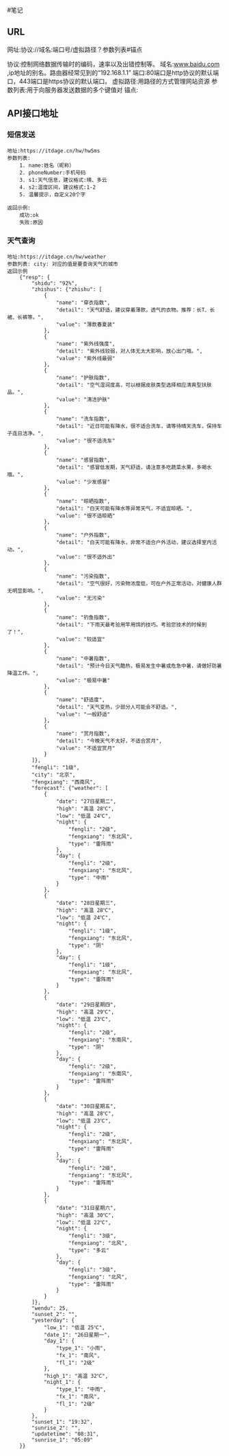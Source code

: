 #笔记

## URL
   网址:协议://域名:端口号/虚拟路径？参数列表#锚点
   
   协议:控制网络数据传输时的编码，速率以及出错控制等。
   域名:www.baidu.com ,ip地址的别名。路由器经常见到的“192.168.1.1”
   端口:80端口是http协议的默认端口，443端口是https协议的默认端口。
   虚拟路径:用路径的方式管理网站资源
   参数列表:用于向服务器发送数据的多个键值对
   锚点:
   
   
## API接口地址

### 短信发送
    地址:https://itdage.cn/hw/hwSms
    参数列表:
        1. name:姓名（昵称）
        2. phoneNumber:手机号码
        3. s1:天气信息，建议格式:晴、多云
        4. s2:温度区间，建议格式:1-2
        5. 温馨提示，自定义20个字
    
    返回示例:
        成功:ok
        失败:原因

### 天气查询
    地址:https://itdage.cn/hw/weather
    参数列表: city: 对应的值是要查询天气的城市
    返回示例
        {"resp": {
            "shidu": "92%",
            "zhishus": {"zhishu": [
                {
                    "name": "穿衣指数",
                    "detail": "天气舒适，建议穿着薄款，透气的衣物。推荐：长T、长裙、长裤等。",
                    "value": "薄款春夏装"
                },
                {
                    "name": "紫外线强度",
                    "detail": "紫外线较弱，对人体无太大影响，放心出门哦。",
                    "value": "紫外线最弱"
                },
                {
                    "name": "护肤指数",
                    "detail": "空气湿润度高，可以根据皮肤类型选择相应清爽型扶肤品。",
                    "value": "清洁护肤"
                },
                {
                    "name": "洗车指数",
                    "detail": "近日可能有降水，很不适合洗车，请等待晴天洗车，保持车子连日洁净。",
                    "value": "很不适洗车"
                },
                {
                    "name": "感冒指数",
                    "detail": "感冒低发期，天气舒适，请注意多吃蔬菜水果，多喝水哦。",
                    "value": "少发感冒"
                },
                {
                    "name": "晾晒指数",
                    "detail": "白天可能有降水等异常天气，不适宜晾晒。",
                    "value": "很不适晾晒"
                },
                {
                    "name": "户外指数",
                    "detail": "白天可能有降水，非常不适合户外活动，建议选择室内活动。",
                    "value": "很不适外出"
                },
                {
                    "name": "污染指数",
                    "detail": "空气很好，污染物浓度低，可在户外正常活动，对健康人群无明显影响。",
                    "value": "无污染"
                },
                {
                    "name": "钓鱼指数",
                    "detail": "下雨天最考验用竿用饵的技巧。考验您技术的时候到了！",
                    "value": "较适宜"
                },
                {
                    "name": "中暑指数",
                    "detail": "预计今日天气酷热，极易发生中暑或危急中暑，请做好防暑降温工作。",
                    "value": "极易中暑"
                },
                {
                    "name": "舒适度",
                    "detail": "天气变热，少部分人可能会不舒适。",
                    "value": "一般舒适"
                },
                {
                    "name": "赏月指数",
                    "detail": "今晚天气不太好，不适合赏月",
                    "value": "不适宜赏月"
                }
            ]},
            "fengli": "1级",
            "city": "北京",
            "fengxiang": "西南风",
            "forecast": {"weather": [
                {
                    "date": "27日星期二",
                    "high": "高温 28℃",
                    "low": "低温 24℃",
                    "night": {
                        "fengli": "2级",
                        "fengxiang": "东北风",
                        "type": "雷阵雨"
                    },
                    "day": {
                        "fengli": "2级",
                        "fengxiang": "东北风",
                        "type": "中雨"
                    }
                },
                {
                    "date": "28日星期三",
                    "high": "高温 28℃",
                    "low": "低温 24℃",
                    "night": {
                        "fengli": "1级",
                        "fengxiang": "东北风",
                        "type": "阴"
                    },
                    "day": {
                        "fengli": "1级",
                        "fengxiang": "东北风",
                        "type": "雷阵雨"
                    }
                },
                {
                    "date": "29日星期四",
                    "high": "高温 29℃",
                    "low": "低温 23℃",
                    "night": {
                        "fengli": "2级",
                        "fengxiang": "东南风",
                        "type": "阴"
                    },
                    "day": {
                        "fengli": "2级",
                        "fengxiang": "东南风",
                        "type": "雷阵雨"
                    }
                },
                {
                    "date": "30日星期五",
                    "high": "高温 28℃",
                    "low": "低温 23℃",
                    "night": {
                        "fengli": "2级",
                        "fengxiang": "东北风",
                        "type": "雷阵雨"
                    },
                    "day": {
                        "fengli": "2级",
                        "fengxiang": "东北风",
                        "type": "雷阵雨"
                    }
                },
                {
                    "date": "31日星期六",
                    "high": "高温 30℃",
                    "low": "低温 22℃",
                    "night": {
                        "fengli": "3级",
                        "fengxiang": "北风",
                        "type": "多云"
                    },
                    "day": {
                        "fengli": "3级",
                        "fengxiang": "北风",
                        "type": "雷阵雨"
                    }
                }
            ]},
            "wendu": 25,
            "sunset_2": "",
            "yesterday": {
                "low_1": "低温 25℃",
                "date_1": "26日星期一",
                "day_1": {
                    "type_1": "小雨",
                    "fx_1": "南风",
                    "fl_1": "2级"
                },
                "high_1": "高温 32℃",
                "night_1": {
                    "type_1": "中雨",
                    "fx_1": "南风",
                    "fl_1": "2级"
                }
            },
            "sunset_1": "19:32",
            "sunrise_2": "",
            "updatetime": "08:31",
            "sunrise_1": "05:09"
        }}